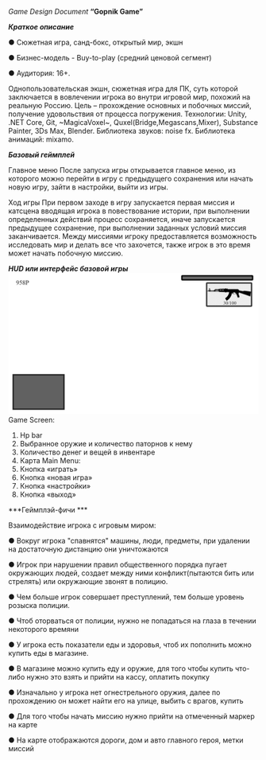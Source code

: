 *Game Design Document*
**“Gopnik Game”**

***Краткое описание***

●	Сюжетная игра, санд-бокс, открытый мир, экшн

●	Бизнес-модель - Buy-to-play (средний ценовой сегмент)

●	Аудитория: 16+.

Однопользовательская экшн, сюжетная игра для ПК, суть которой заключается в вовлечении игрока во внутри игровой мир, похожий на реальную Россию. Цель – прохождение основных и побочных миссий, получение удовольствия от процесса погружения.
Технологии: Unity, .NET Core, Git, ~MagicaVoxel~, Quxel(Bridge,Megascans,Mixer), Substance Painter, 3Ds Max, Blender.
Библиотека звуков: noise fx.
Библиотека анимаций: mixamo.

***Базовый геймплей***

Главное меню
После запуска игры открывается главное меню, из которого можно перейти в игру с предыдущего сохранения или начать новую игру, зайти в настройки, выйти из игры. 

Ход игры
При первом заходе в игру запускается первая миссия и катсцена вводящая игрока в повествование истории, при выполнении определенных действий процесс сохраняется, иначе запускается предыдущее сохранение, при выполнении заданных условий миссия заканчивается. Между миссиями игроку предоставляется возможность исследовать мир и делать все что захочется, также игрок в это время может начать побочную миссию.


***HUD или интерфейс базовой игры***
![](1.jpg)
Game Screen: 
1.	Hp bar
2.	Выбранное оружие и количество паторнов к нему
3.	Количество денег и вещей в инвентаре
4.	Карта
Main Menu:
1.	Кнопка «играть»
2.	Кнопка «новая игра»
3.	Кнопка «настройки»
4.	Кнопка «выход»


***Геймплэй-фичи ***

Взаимодействие игрока с игровым миром:

●	Вокруг игрока "спавнятся" машины, люди, предметы, при удалении на достаточную дистанцию они уничтожаются

●	Игрок при нарушении правил общественного порядка пугает окружающих людей, создает между ними конфликт(пытаются бить или стрелять) или окружающие звонят в полицию.

●	Чем больше игрок совершает преступлений, тем больше уровень розыска полиции.

●	Чтоб оторваться от полиции, нужно не попадаться на глаза в течении некоторого времяни

●	У игрока есть показатели еды и здоровья, чтоб их пополнить можно купить еды в магазине.

●	В магазине можно купить еду и оружие, для того чтобы купить что-либо нужно это взять и прийти на кассу, оплатить покупку

●	Изначально у игрока нет огнестрельного оружия, далее по прохождению он может найти его на улице, выбить с врагов, купить

●	Для того чтобы начать миссию нужно прийти на отмеченный маркер на карте

●	На карте отображаются дороги, дом и авто главного героя, метки миссий
